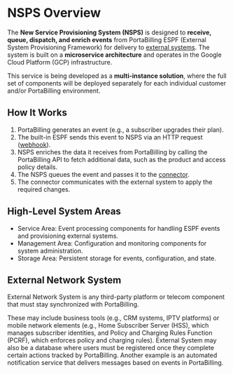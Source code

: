 # NSPS Overview

The **New Service Provisioning System (NSPS)** is designed to **receive, queue, dispatch, and enrich events** from PortaBilling ESPF (External System Provisioning Framework) for delivery to [external systems][external-system]. The system is built on a **microservice architecture** and operates in the Google Cloud Platform (GCP) infrastructure.

This service is being developed as a **multi-instance solution**, where the full set of components will be deployed separately for each individual customer and/or PortaBilling environment.

## How It Works

1. PortaBilling generates an event (e.g., a subscriber upgrades their plan).
2. The built-in ESPF sends this event to NSPS via an HTTP request ([webhook][webhook]).
3. NSPS enriches the data it receives from PortaBilling by calling the PortaBilling API to fetch additional data, such as the product and access policy details.
4. The NSPS queues the event and passes it to the [connector][connector].
5. The connector communicates with the external system to apply the required changes.

## High-Level System Areas

- Service Area: Event processing components for handling ESPF events and provisioning external systems.
- Management Area: Configuration and monitoring components for system administration.
- Storage Area: Persistent storage for events, configuration, and state.

## External Network System

External Network System is any third-party platform or telecom component that must stay synchronized with PortaBilling.

These may include business tools (e.g., CRM systems, IPTV platforms) or mobile network elements (e.g., Home Subscriber Server (HSS), which manages subscriber identities, and Policy and Charging Rules Function (PCRF), which enforces policy and charging rules). External System may also be a database where users must be registered once they complete certain actions tracked by PortaBilling. Another example is an automated notification service that delivers messages based on events in PortaBilling.

<!-- References -->
[webhook]: https://docs.portaone.com/docs/mr121-provisioning-via-webhooks

[external-system]: #external-network-system
[connector]: ../connector-overview.md